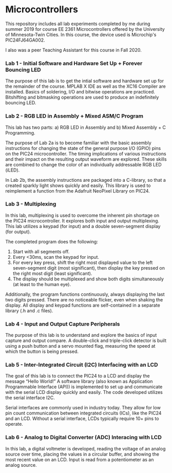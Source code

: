 # Microcontrollers

This repository includes all lab experiments completed by me during summer 2019 for course EE 2361 Microcontrollers offered by the University of Minnesota-Twin Cities. In this course, the device used is Microchip's PIC24FJ64GA002. 

I also was a peer Teaching Assistant for this course in Fall 2020. 

### Lab 1 - Initial Software and Hardware Set Up + Forever Bouncing LED
The purpose of this lab is to get the intial software and hardware set up for the remainder of the course. MPLAB X IDE as well as the XC16 Compiler are installed. Basics of soldering, I/O and bitwise operations are practiced. Bitshifting and bitmasking operations are used to produce an indefinitely bouncing LED. 

### Lab 2 - RGB LED in Assembly + Mixed ASM/C Program
This lab has two parts: a) RGB LED in Assembly and b) Mixed Assembly + C Programming.

The purpose of Lab 2a is to become familiar with the basic assembly instructions for changing the state of the general purpose I/O (GPIO) pins on the PIC24 microcontroller. The timing implications of various instructions and their impact on the resulting output waveform are explored. These skills are combined to change the color of an individually addressable RGB LED (iLED).

In Lab 2b, the assembly instructions are packaged into a C-library, so that a created sparkly light shows quickly and easily. This library is used to reimplement a function from the Adafruit NeoPixel Library on PIC24.

### Lab 3 - Multiplexing
In this lab, multiplexing is used to overcome the inherent pin shortage on the PIC24 microcontroller. It explores both input and output multiplexing. This lab utilizes a keypad (for input) and a double seven-segment display (for output).

The completed program does the following:

1. Start with all segments off.
2. Every <30ms, scan the keypad for input. 
3. For every key press, shift the right most displayed value to the left seven-segment digit (most significant), then display the key pressed on the right most digit (least significant).
4. The display should be multiplexed and show both digits simultaneously (at least to the human eye).

Additionally, the program functions continuously, always displaying the last two digits pressed. There are no noticeable flicker, even when shaking the display.
All display and keypad functions are self-contained in a separate library (.h and .c files).

### Lab 4 - Input and Output Capture Peripherals
The purpose of this lab is to understand and explore the basics of input capture and output compare. A double-click and triple-click detector is built using a push button and a servo mounted flag, measuring the speed at which the button is being pressed.

### Lab 5 - Inter-Integrated Circuit (I2C) Interfacing with an LCD
The goal of this lab is to connect the PIC24 to a LCD and display the message “Hello World!” A software library (also known as Application Programmable Interface (API)) is implemented to set up and communicate with the serial LCD display quickly and easily. The code developed utilizes the serial interface I2C.

Serial interfaces are commonly used in industry today. They allow for low pin count communication between integrated circuits (ICs), like the PIC24 and an LCD.  Without a serial interface, LCDs typically require 10+ pins to operate. 

### Lab 6 - Analog to Digital Converter (ADC) Interacing with LCD
In this lab, a digital voltmeter is developed, reading the voltage of an analog source over time, placing the values in a circular buffer, and showing the most recent value on an LCD. Input is read from a potentiometer as an analog source.
